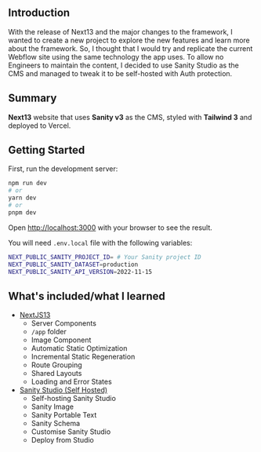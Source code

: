 ## Introduction

With the release of Next13 and the major changes to the framework, I wanted to create a new project to explore the new features and learn more about the framework.
So, I thought that I would try and replicate the current Webflow site using the same technology the app uses. To allow no Engineers to maintain the content, I decided to use Sanity Studio as the CMS and managed to tweak it to be self-hosted with Auth protection.

## Summary
**Next13** website that uses **Sanity v3** as the CMS, styled with **Tailwind 3** and deployed to Vercel. 


## Getting Started

First, run the development server:

```bash
npm run dev
# or
yarn dev
# or
pnpm dev
```

Open [http://localhost:3000](http://localhost:3000) with your browser to see the result.

You will need `.env.local` file with the following variables:

```bash
NEXT_PUBLIC_SANITY_PROJECT_ID= # Your Sanity project ID
NEXT_PUBLIC_SANITY_DATASET=production
NEXT_PUBLIC_SANITY_API_VERSION=2022-11-15
```


## What's included/what I learned

- [NextJS13](https://nextjs.org/)
  - Server Components
  - `/app` folder
  - Image Component
  - Automatic Static Optimization
  - Incremental Static Regeneration
  - Route Grouping
  - Shared Layouts
  - Loading and Error States
- [Sanity Studio (Self Hosted)](https://www.sanity.io/)
  - Self-hosting Sanity Studio
  - Sanity Image
  - Sanity Portable Text
  - Sanity Schema
  - Customise Sanity Studio
  - Deploy from Studio


